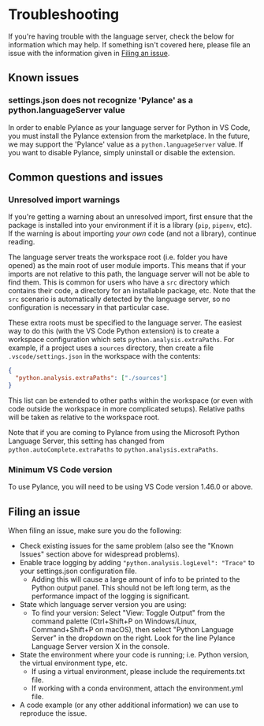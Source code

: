 # Troubleshooting

If you're having trouble with the language server, check the below for information which
may help. If something isn't covered here, please file an issue with the information given
in [Filing an issue](#filing-an-issue).

## Known issues

### settings.json does not recognize 'Pylance' as a python.languageServer value

In order to enable Pylance as your language server for Python in VS Code, you must install the Pylance extension from the marketplace. In the future, we may support the 'Pylance' value as a `python.languageServer` value. If you want to disable Pylance, simply uninstall or disable the extension.

## Common questions and issues

### Unresolved import warnings

If you're getting a warning about an unresolved import, first ensure that the
package is installed into your environment if it is a library (`pip`, `pipenv`, etc).
If the warning is about importing _your own_ code (and not a library), continue reading.

The language server treats the workspace root (i.e. folder you have opened) as
the main root of user module imports. This means that if your imports are not relative
to this path, the language server will not be able to find them. This is common
for users who have a `src` directory which contains their code, a directory for
an installable package, etc. Note that the `src` scenario is automatically detected
by the language server, so no configuration is necessary in that particular case.

These extra roots must be specified to the language server. The easiest way to
do this (with the VS Code Python extension) is to create a workspace configuration
which sets `python.analysis.extraPaths`. For example, if a project uses a
`sources` directory, then create a file `.vscode/settings.json` in the workspace
with the contents:

```json
{
  "python.analysis.extraPaths": ["./sources"]
}
```

This list can be extended to other paths within the workspace (or even with
code outside the workspace in more complicated setups). Relative paths will
be taken as relative to the workspace root.

Note that if you are coming to Pylance from using the Microsoft Python Language Server, this setting has changed from `python.autoComplete.extraPaths` to `python.analysis.extraPaths`.

### Minimum VS Code version

To use Pylance, you will need to be using VS Code version 1.46.0 or above.

## Filing an issue

When filing an issue, make sure you do the following:

- Check existing issues for the same problem (also see the "Known Issues" section above for widespread problems).
- Enable trace logging by adding `"python.analysis.logLevel": "Trace"` to your settings.json configuration file.
  - Adding this will cause a large amount of info to be printed to the Python output panel.
    This should not be left long term, as the performance impact of the logging is significant.
- State which language server version you are using:
  - To find your version: Select "View: Toggle Output" from the command palette (Ctrl+Shift+P on Windows/Linux, Command+Shift+P on macOS), then select "Python Language Server" in the dropdown on the right. Look for the line Pylance Language Server version X in the console.
- State the environment where your code is running; i.e. Python version, the virtual environment type, etc.
  - If using a virtual environment, please include the requirements.txt file.
  - If working with a conda environment, attach the environment.yml file.
- A code example (or any other additional information) we can use to reproduce the issue.
